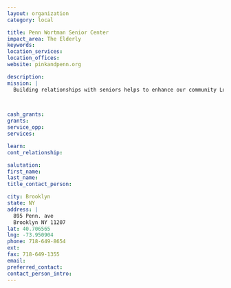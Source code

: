 ```yaml
---
layout: organization
category: local

title: Penn Wortman Senior Center
impact_area: The Elderly
keywords: 
location_services: 
location_offices: 
website: pinkandpenn.org

description: 
mission: |
  Building relationships with seniors helps to enhance our community Louis H. Pink and Penn Wortman Senior Centers are sponsored by the East New York Council for the Aging, Inc., a not-for-profit agency committed to providing comprehensive services for adults 60 years and older from diverse groups in the East New York community. The project is fund by the New York City Department for the Aging.  The centers provide free services to adults 60 years and older, 250 days a year, five days per week, from 8:00 a.m. to 4:00 p.m. 	

  

cash_grants: 
grants: 
service_opp: 
services: 

learn: 
cont_relationship: 

salutation: 
first_name: 
last_name: 
title_contact_person: 

city: Brooklyn
state: NY
address: |
  895 Penn. ave  
  Brooklyn NY 11207
lat: 40.706565
lng: -73.950904
phone: 718-649-8654
ext: 
fax: 718-649-1355
email: 
preferred_contact: 
contact_person_intro: 
---
```

